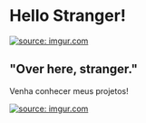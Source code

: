 <h1>Hello Stranger!</h1>


<a href="https://imgur.com/4p9UJRs"><img src="https://i.imgur.com/4p9UJRs.gif" title="source: imgur.com" /></a>




<h2>"Over here, stranger."</h2>

Venha conhecer meus projetos!

<a href="https://imgur.com/sXbYf3Z"><img src="https://i.imgur.com/sXbYf3Z.png" title="source: imgur.com" /></a>
